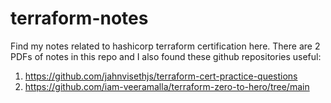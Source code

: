 # terraform-notes

Find my notes related to hashicorp terraform certification here.
There are 2 PDFs of notes in this repo and I also found these github repositories useful:
1. https://github.com/jahnvisethjs/terraform-cert-practice-questions
2. https://github.com/iam-veeramalla/terraform-zero-to-hero/tree/main
